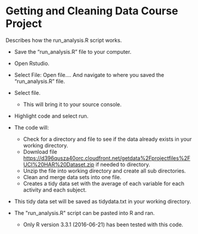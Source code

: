 # Getting and Cleaning Data Course Project
Describes how the run_analysis.R script works.

* Save the “run_analysis.R” file to your computer.
* Open Rstudio.
* Select File: Open file…. And navigate to where you saved the “run_analysis.R” file.
* Select file.
    * This will bring it to your source console.
* Highlight code and select run.
* The code will: 
    * Check for a directory and file to see if the data already exists in your working directory.
    * Download file https://d396qusza40orc.cloudfront.net/getdata%2Fprojectfiles%2FUCI%20HAR%20Dataset.zip if needed to directory.
    * Unzip the file into working directory and create all sub directories.
    * Clean and merge data sets into one file.
    * Creates a tidy data set with the average of each variable for each activity and each subject.
* This tidy data set will be saved as tidydata.txt in your working directory.

* The "run_analysis.R" script can be pasted into R and ran.  
    * Only R version 3.3.1 (2016-06-21) has been tested with this code.
